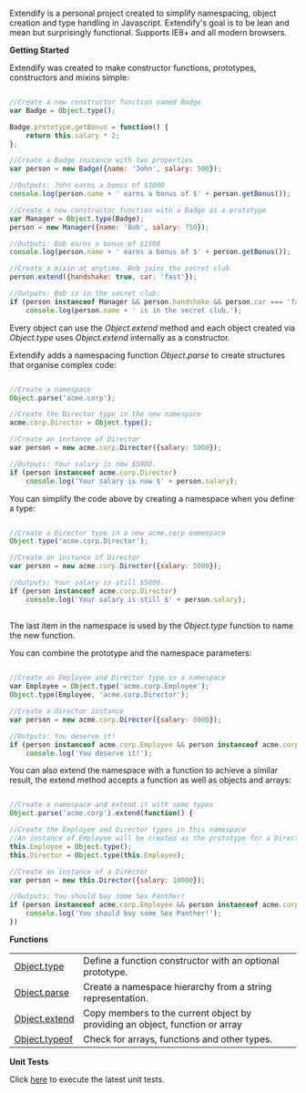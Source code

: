 Extendify is a personal project created to simplify namespacing, object creation and type handling in Javascript. Extendify's goal is to be lean and mean but surprisingly functional. Supports IE8+ and all modern browsers.

**Getting Started**

Extendify was created to make constructor functions, prototypes, constructors and mixins simple:

```javascript

//Create a new constructor function named Badge
var Badge = Object.type();

Badge.prototype.getBonus = function() {
	return this.salary * 2;
};

//Create a Badge instance with two properties
var person = new Badge({name: 'John', salary: 500});

//Outputs: John earns a bonus of $1000
console.log(person.name + ' earns a bonus of $' + person.getBonus());

//Create a new constructor function with a Badge as a prototype
var Manager = Object.type(Badge);
person = new Manager({name: 'Bob', salary: 750});

//Outputs: Bob earns a bonus of $1500
console.log(person.name + ' earns a bonus of $' + person.getBonus());

//Create a mixin at anytime. Bob joins the secret club
person.extend({handshake: true, car: 'fast'});

//Outputs: Bob is in the secret club.
if (person instanceof Manager && person.handshake && person.car === 'fast')
	console.log(person.name + ' is in the secret club.');

```

Every object can use the _Object.extend_ method and each object created via _Object.type_ uses _Object.extend_ internally as a constructor.

Extendify adds a namespacing function _Object.parse_ to create structures that organise complex code:

```javascript

//Create a namespace
Object.parse('acme.corp');

//Create the Director type in the new namespace
acme.corp.Director = Object.type();

//Create an instance of Director
var person = new acme.corp.Director({salary: 5000});

//Outputs: Your salary is now $5000.
if (person instanceof acme.corp.Director) 
	console.log('Your salary is now $' + person.salary);

```

You can simplify the code above by creating a namespace when you define a type:

```javascript

//Create a Director type in a new acme.corp namespace
Object.type('acme.corp.Director');

//Create an instance of Director
var person = new acme.corp.Director({salary: 5000});

//Outputs: Your salary is still $5000.
if (person instanceof acme.corp.Director)
	console.log('Your salary is still $' + person.salary);
	
```

The last item in the namespace is used by the _Object.type_ function to name the new function.

You can combine the prototype and the namespace parameters:

```javascript
	
//Create an Employee and Director type in a namespace
var Employee = Object.type('acme.corp.Employee');
Object.type(Employee, 'acme.corp.Director');

//Create a director instance
var person = new acme.corp.Director({salary: 8000});

//Outputs: You deserve it!
if (person instanceof acme.corp.Employee && person instanceof acme.corp.Director) 
	console.log('You deserve it!');

```

You can also extend the namespace with a function to achieve a similar result, the extend method accepts a function as well as objects and arrays:

```javascript

//Create a namespace and extend it with some types
Object.parse('acme.corp').extend(function() {

//Create the Employee and Director types in this namespace
//An instance of Employee will be created as the prototype for a Director
this.Employee = Object.type();
this.Director = Object.type(this.Employee);

//Create an instance of a Director
var person = new this.Director({salary: 10000});

//Outputs: You should buy some Sex Panther!
if (person instanceof acme.corp.Employee && person instanceof acme.corp.Director) 
	console.log('You should buy some Sex Panther!');
})

```

**Functions**

<table>
<tbody>

<tr><td><a href="../../wiki/Object.type/">Object.type</a></td><td>Define a function constructor with an optional prototype.</td></tr>
<tr><td><a href="../../wiki/Object.parse/">Object.parse</a></td><td>Create a namespace hierarchy from a string representation.</td></tr>
<tr><td><a href="../../wiki/Object.extend/">Object.extend</a></td><td>Copy members to the current object by providing an object, function or array</td></tr>
<tr><td><a href="../../wiki/Object.typeof/">Object.typeof</a></td><td>Check for arrays, functions and other types.</td></tr>
</tbody>
</table>


**Unit Tests**

Click <a href="http://jameswestgate.github.io/extendify/test/" target="_blank">here</a> to execute the latest unit tests.
